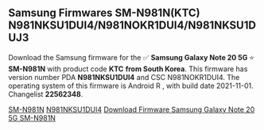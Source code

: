 <h2>Samsung Firmwares SM-N981N(KTC) N981NKSU1DUI4/N981NOKR1DUI4/N981NKSU1DUJ3</h2>
Download the Samsung firmware for the ✅ <strong>Samsung Galaxy Note 20 5G </strong> ⭐ <strong>SM-N981N</strong> with product code <strong>KTC</strong> <strong> from South Korea</strong>. This firmware has version number PDA <strong>N981NKSU1DUI4</strong> and CSC N981NOKR1DUI4. The operating system of this firmware is Android R , with build date 2021-11-01. Changelist <strong>22562348</strong>.


[SM-N981N](https://samfirm.shop/samsung/model/SM-N981N)
[N981NKSU1DUI4](https://samfirm.shop/samsung/pda/N981NKSU1DUI4)
[Download Firmware Samsung Galaxy Note 20 5G SM-N981N](https://samfirm.shop/samsung/firmware/470177)
